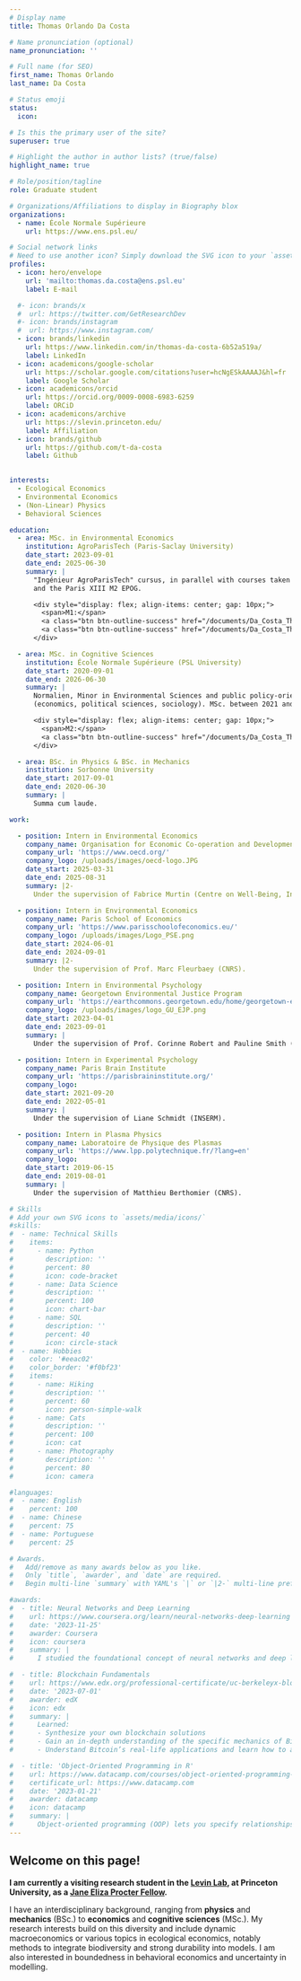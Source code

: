 ```yaml
---
# Display name
title: Thomas Orlando Da Costa

# Name pronunciation (optional)
name_pronunciation: ''

# Full name (for SEO)
first_name: Thomas Orlando
last_name: Da Costa

# Status emoji
status:
  icon: 

# Is this the primary user of the site?
superuser: true

# Highlight the author in author lists? (true/false)
highlight_name: true

# Role/position/tagline
role: Graduate student

# Organizations/Affiliations to display in Biography blox
organizations:
  - name: École Normale Supérieure
    url: https://www.ens.psl.eu/

# Social network links
# Need to use another icon? Simply download the SVG icon to your `assets/media/icons/` folder.
profiles:
  - icon: hero/envelope
    url: 'mailto:thomas.da.costa@ens.psl.eu'
    label: E-mail 

  #- icon: brands/x
  #  url: https://twitter.com/GetResearchDev
  #- icon: brands/instagram
  #  url: https://www.instagram.com/
  - icon: brands/linkedin
    url: https://www.linkedin.com/in/thomas-da-costa-6b52a519a/
    label: LinkedIn
  - icon: academicons/google-scholar
    url: https://scholar.google.com/citations?user=hcNgESkAAAAJ&hl=fr
    label: Google Scholar
  - icon: academicons/orcid
    url: https://orcid.org/0009-0008-6983-6259 
    label: ORCiD
  - icon: academicons/archive
    url: https://slevin.princeton.edu/
    label: Affiliation
  - icon: brands/github
    url: https://github.com/t-da-costa
    label: Github
 

interests:
  - Ecological Economics
  - Environmental Economics
  - (Non-Linear) Physics
  - Behavioral Sciences

education:
  - area: MSc. in Environmental Economics 
    institution: AgroParisTech (Paris-Saclay University)
    date_start: 2023-09-01
    date_end: 2025-06-30
    summary: |
      "Ingénieur AgroParisTech" cursus, in parallel with courses taken at the Paris School of Economics (PSE) M2 APE 
      and the Paris XIII M2 EPOG.

      <div style="display: flex; align-items: center; gap: 10px;">
        <span>M1:</span>
        <a class="btn btn-outline-success" href="/documents/Da_Costa_Thomas_thesis_PSE.pdf">Thesis</a>
        <a class="btn btn-outline-success" href="/documents/Da_Costa_Thomas_Defense_PSE.pdf">Slides</a>
      </div>

  - area: MSc. in Cognitive Sciences 
    institution: École Normale Supérieure (PSL University)
    date_start: 2020-09-01
    date_end: 2026-06-30
    summary: |
      Normalien, Minor in Environmental Sciences and public policy-oriented cursus 
      (economics, political sciences, sociology). MSc. between 2021 and 2023.

      <div style="display: flex; align-items: center; gap: 10px;">
        <span>M2:</span>
        <a class="btn btn-outline-success" href="/documents/Da_Costa_Thomas_thesis_GEJP.pdf">Thesis (in French)</a>
      </div>

  - area: BSc. in Physics & BSc. in Mechanics
    institution: Sorbonne University
    date_start: 2017-09-01
    date_end: 2020-06-30
    summary: |
      Summa cum laude.

work:

  - position: Intern in Environmental Economics
    company_name: Organisation for Economic Co-operation and Development (OECD)
    company_url: 'https://www.oecd.org/'
    company_logo: /uploads/images/oecd-logo.JPG
    date_start: 2025-03-31
    date_end: 2025-08-31
    summary: |2-
      Under the supervision of Fabrice Murtin (Centre on Well-Being, Inclusion, Sustainability and Equal Opportunities — WISE).

  - position: Intern in Environmental Economics
    company_name: Paris School of Economics
    company_url: 'https://www.parisschoolofeconomics.eu/'
    company_logo: /uploads/images/Logo_PSE.png
    date_start: 2024-06-01
    date_end: 2024-09-01
    summary: |2-
      Under the supervision of Prof. Marc Fleurbaey (CNRS).

  - position: Intern in Environmental Psychology
    company_name: Georgetown Environmental Justice Program
    company_url: 'https://earthcommons.georgetown.edu/home/georgetown-environmental-justice-program/'
    company_logo: /uploads/images/logo_GU_EJP.png
    date_start: 2023-04-01
    date_end: 2023-09-01
    summary: |
      Under the supervision of Prof. Corinne Robert and Pauline Smith (PhD).

  - position: Intern in Experimental Psychology
    company_name: Paris Brain Institute
    company_url: 'https://parisbraininstitute.org/'
    company_logo: 
    date_start: 2021-09-20
    date_end: 2022-05-01
    summary: |
      Under the supervision of Liane Schmidt (INSERM).

  - position: Intern in Plasma Physics
    company_name: Laboratoire de Physique des Plasmas
    company_url: 'https://www.lpp.polytechnique.fr/?lang=en'
    company_logo: 
    date_start: 2019-06-15
    date_end: 2019-08-01
    summary: |
      Under the supervision of Matthieu Berthomier (CNRS).

# Skills
# Add your own SVG icons to `assets/media/icons/`
#skills:
#  - name: Technical Skills
#    items:
#      - name: Python
#        description: ''
#        percent: 80
#        icon: code-bracket
#      - name: Data Science
#        description: ''
#        percent: 100
#        icon: chart-bar
#      - name: SQL
#        description: ''
#        percent: 40
#        icon: circle-stack
#  - name: Hobbies
#    color: '#eeac02'
#    color_border: '#f0bf23'
#    items:
#      - name: Hiking
#        description: ''
#        percent: 60
#        icon: person-simple-walk
#      - name: Cats
#        description: ''
#        percent: 100
#        icon: cat
#      - name: Photography
#        description: ''
#        percent: 80
#        icon: camera

#languages:
#  - name: English
#    percent: 100
#  - name: Chinese
#    percent: 75
#  - name: Portuguese
#    percent: 25

# Awards.
#   Add/remove as many awards below as you like.
#   Only `title`, `awarder`, and `date` are required.
#   Begin multi-line `summary` with YAML's `|` or `|2-` multi-line prefix and indent 2 spaces below.

#awards:
#  - title: Neural Networks and Deep Learning
#    url: https://www.coursera.org/learn/neural-networks-deep-learning
#    date: '2023-11-25'
#    awarder: Coursera
#    icon: coursera
#    summary: |
#      I studied the foundational concept of neural networks and deep learning. By the end, I was familiar with the significant technological trends driving the rise of deep learning; build, train, and apply fully connected deep neural networks; implement efficient (vectorized) neural networks; identify key parameters in a neural network’s architecture; and apply deep learning to your own applications.

#  - title: Blockchain Fundamentals
#    url: https://www.edx.org/professional-certificate/uc-berkeleyx-blockchain-fundamentals
#    date: '2023-07-01'
#    awarder: edX
#    icon: edx
#    summary: |
#      Learned:
#      - Synthesize your own blockchain solutions
#      - Gain an in-depth understanding of the specific mechanics of Bitcoin
#      - Understand Bitcoin’s real-life applications and learn how to attack and destroy Bitcoin, Ethereum, smart contracts and Dapps, and alternatives to Bitcoin’s Proof-of-Work consensus algorithm

#  - title: 'Object-Oriented Programming in R'
#    url: https://www.datacamp.com/courses/object-oriented-programming-with-s3-and-r6-in-r
#    certificate_url: https://www.datacamp.com
#    date: '2023-01-21'
#    awarder: datacamp
#    icon: datacamp
#    summary: |
#      Object-oriented programming (OOP) lets you specify relationships between functions and the objects that they can act on, helping you manage complexity in your code. This is an intermediate level course, providing an introduction to OOP, using the S3 and R6 systems. S3 is a great day-to-day R programming tool that simplifies some of the functions that you write. R6 is especially useful for industry-specific analyses, working with web APIs, and building GUIs.
---
```


## Welcome on this page!

**I am currently a visiting research student in the [Levin Lab](https://slevin.princeton.edu/), at Princeton University, as a [Jane Eliza Procter Fellow](https://gradschool.princeton.edu/admission-onboarding/nondegree-programs/visiting-students/procter-visiting-fellowships).**

I have an interdisciplinary background, ranging from **physics** and
**mechanics** (BSc.) to **economics** and **cognitive sciences** (MSc.). My research interests build on this diversity and include dynamic macroeconomics or various topics in ecological economics, notably methods to integrate biodiversity and strong durability into models. I am also interested in boundedness in behavioral economics and uncertainty in modelling.
